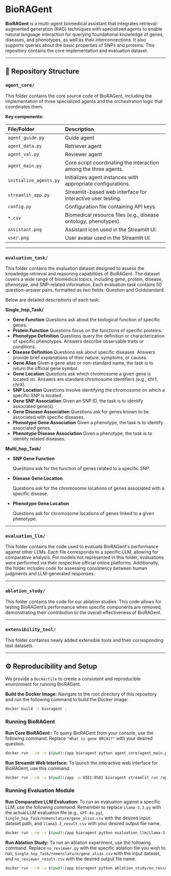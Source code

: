 # BioRAGent

**BioRAGent** is a multi-agent biomedical assistant that integrates retrieval-augmented generation (RAG) techniques with specialized agents to enable natural language interaction for querying foundational knowledge of genes, diseases, and phenotypes, as well as their interconnections. It also supports queries about the basic properties of SNPs and proteins. This repository contains the core implementation and evaluation dataset.

---

## 📁 Repository Structure

### `agent_core/`

This folder contains the core source code of BioRAGent, including the implementation of three specialized agents and the orchestration logic that coordinates them.

**Key components:**

| File/Folder            | Description                                                  |
| :--------------------- | :----------------------------------------------------------- |
| `agent_guide.py`       | Guide agent                                                  |
| `agent_data.py`        | Retriever agent                                              |
| `agent_val.py`         | Reviewer agent                                               |
| `agent_main.py`        | Core script coordinating the interaction among the three agents. |
| `initialize_agents.py` | Initializes agent instances with appropriate configurations. |
| `streamlit_app.py`     | Streamlit-based web interface for interactive user testing.  |
| `config.py`            | Configuration file containing API keys.                      |
| `*.csv`                | Biomedical resource files (e.g., disease ontology, phenotypes). |
| `assistant.png`        | Assistant icon used in the Streamlit UI.                     |
| `user.png`             | User avatar used in the Streamlit UI.                        |

---

### `evaluation_task/`

This folder contains the evaluation dataset designed to assess the knowledge retrieval and reasoning capabilities of BioRAGent. The dataset covers a wide range of biomedical topics, including gene, protein, disease, phenotype, and SNP-related information. Each evaluation task contains 50 question-answer pairs, formatted as two fields: Question and Goldstandard.

Below are detailed descriptions of each task:

**Single_hop_Task/**

- **Gene Function**
  Questions ask about the biological function of specific genes.
- **Protein Function**
  Questions focus on the functions of specific proteins.
- **Phenotype Definition**
  Questions query the definition or characterization of specific phenotypes. Answers describe observable traits or conditions.
- **Disease Definition**
  Questions ask about specific diseases. Answers provide brief explanations of their nature, symptoms, or causes.
- **Gene Alias**
  Given a gene alias or non-standard name, the task is to return the official gene symbol.
- **Gene Location**
  Questions ask which chromosome a given gene is located on. Answers are standard chromosome identifiers (e.g., chr1, chrX).
- **SNP Location**
  Questions involve identifying the chromosome on which a specific SNP is located.
- **Gene SNP Association**
  Given an SNP ID, the task is to identify associated gene(s).
- **Gene Disease Association**
  Questions ask for genes known to be associated with specific diseases.
- **Phenotype Gene Association**
  Given a phenotype, the task is to identify associated genes.
- **Phenotype Disease Association**
  Given a phenotype, the task is to identify related diseases.

**Multi_hop_Task/**

- **SNP Gene Function**

  Questions ask for the function of genes related to a specific SNP.

- **Disease Gene Location**

  Questions ask for the chromosome locations of genes associated with a specific disease.

- **Phenotype Gene Location**

  Questions ask for chromosome locations of genes linked to a given phenotype.

---

### `evaluation_llm/`

This folder contains the code used to evaluate BioRAGent's performance against other LLMs. Each file corresponds to a specific LLM, allowing for comparative analysis. For models not represented in this folder, evaluations were performed via their respective official online platforms. Additionally, the folder includes code for assessing consistency between human judgments and LLM-generated responses.

---

### `ablation_study/`

This folder contains the code for our ablation studies. This code allows for testing BioRAGent’s performance when specific components are removed, demonstrating their contribution to the overall effectiveness of BioRAGent.

---

### `extensibility_tool/`

This folder containss newly added extensible tools and their corresponding test datasets.

---



## ⚙️ Reproducibility and Setup

We provide a `Dockerfile` to create a consistent and reproducible environment for running BioRAGent.

**Build the Docker Image:**
Navigate to the root directory of this repository and run the following command to build the Docker image:

```bash
docker build -t bioragent .
```

### Running BioRAGent

**Run Core BioRAGent :**
To query BioRAGent from your console, use the following command. Replace `"What is gene BRCA1?"` with your desired question.

```bash
docker run --rm -v $(pwd):/app bioragent python agent_core/agent_main.py "What is gene BRCA1?"
```

**Run Streamlit Web Interface:**
To launch the interactive web interface for BioRAGent, use this command:

```bash
docker run --rm -v $(pwd):/app -p 8501:8501 bioragent streamlit run /app/agent_core/streamlit_app.py --server.port=8501 --server.address=0.0.0.0
```

### Running Evaluation **Module**

**Run Comparative LLM Evaluation:**
To run an evaluation against a specific LLM, use the following command. Remember to replace `Llama-3.3.py` with the actual LLM evaluation file (e.g., `GPT-4o.py`), `Single_hop_Task/nomenclature/gene_alias.csv` with the desired input dataset path, and `llama3.3_result.csv` with your desired output file name.

```bash
docker run --rm -v $(pwd):/app bioragent python evaluation_llm/Llama-3.3.py --input evaluation_task/Single_hop_Task/nomenclature/gene_alias.csv --output evaluation_result/llama3.3_result.csv
```

**Run Ablation Study:**
To run an ablation experiment, use the following command. Replace `no_reviewer.py` with the specific ablation file you wish to run, `Single_hop_Task/nomenclature/gene_alias.csv` with the input dataset, and `no_reviewer_result.csv` with the desired output file name.

```bash
docker run --rm -v $(pwd):/app bioragent python ablation_study/no_reviewer.py --input evaluation_task/Single_hop_Task/nomenclature/gene_alias.csv --output ablation_result/no_reviewer_result.csv
```


